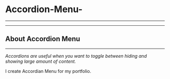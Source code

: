 # Accordion-Menu-

---
---

## __About Accordion Menu__
___

_Accordions are useful when you want to toggle between hiding and showing large amount of content._


I create Accordian Menu for my portfolio.



